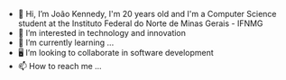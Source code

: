 - 👋 Hi, I’m João Kennedy, I'm 20 years old and I'm a Computer Science student at the Instituto Federal do Norte de Minas Gerais - IFNMG
- 👀 I’m interested in technology and innovation
- 🌱 I’m currently learning ...
- 🖥️ I’m looking to collaborate in software development
- 📫 How to reach me ...



<!---
JoaoKSS/JoaoKSS is a ✨ special ✨ repository because its `README.md` (this file) appears on your GitHub profile.
You can click the Preview link to take a look at your changes.
--->
